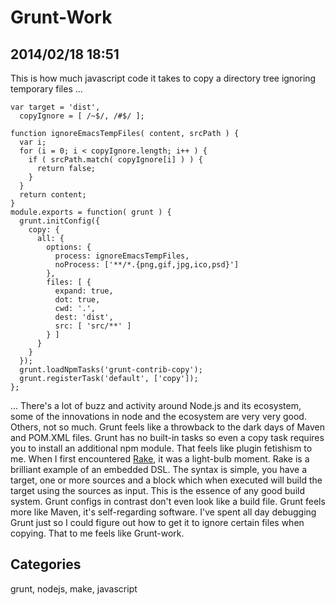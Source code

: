 # Grunt-Work## 2014/02/18 18:51This is how much javascript code it takes to copy a directory tree ignoring temporary files ...    var target = 'dist',      copyIgnore = [ /~$/, /#$/ ];        function ignoreEmacsTempFiles( content, srcPath ) {       var i;      for (i = 0; i < copyIgnore.length; i++ ) {        if ( srcPath.match( copyIgnore[i] ) ) {          return false;        }      }      return content;        }    module.exports = function( grunt ) {      grunt.initConfig({        copy: {          all: {            options: {              process: ignoreEmacsTempFiles,              noProcess: ['**/*.{png,gif,jpg,ico,psd}']            },            files: [ {               expand: true,               dot: true,               cwd: '.',               dest: 'dist',               src: [ 'src/**' ]            } ]           }        }      });      grunt.loadNpmTasks('grunt-contrib-copy');      grunt.registerTask('default', ['copy']);    };... There's a lot of buzz and activity around Node.js and its ecosystem, some of the innovations in node and the ecosystem are very very good. Others, not so much. Grunt feels like a throwback to the dark days of Maven and POM.XML files. Grunt has no built-in tasks so even a copy task requires you to install an additional npm module. That feels like plugin fetishism to me. When I first encountered [Rake][rk], it was a light-bulb moment. Rake is a brilliant example of an embedded DSL. The syntax is simple, you have a target, one or more sources and a block which when executed will build the target using the sources as input. This is the essence of any good build system. Grunt configs in contrast don't even look like a build file. Grunt feels more like Maven, it's self-regarding software. I've spent all day debugging Grunt just so I could figure out how to get it to ignore certain files when copying. That to me feels like Grunt-work.[rk]: http://martinfowler.com/articles/rake.html## Categoriesgrunt, nodejs, make, javascript